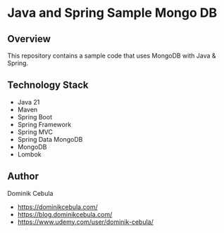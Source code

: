 # Java and Spring Sample Mongo DB

## Overview

This repository contains a sample code that uses MongoDB with Java &amp; Spring.

## Technology Stack

- Java 21
- Maven
- Spring Boot
- Spring Framework
- Spring MVC
- Spring Data MongoDB
- MongoDB
- Lombok

## Author

Dominik Cebula

* https://dominikcebula.com/
* https://blog.dominikcebula.com/
* https://www.udemy.com/user/dominik-cebula/
